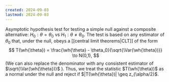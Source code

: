 ```yaml
---
created: 2024-09-03
lastmod: 2024-09-03
---
```

Asymptotic hypothesis test for testing a simple null against a composite alternative: $H_0 : \theta = \theta_0$ vs $H_1: \theta\neq \theta_0$. The test is based on any estimator of $\theta_0$ that, under the null, obeys a [[central limit theorems|CLT]] of the form 
$$
T(\wh{\theta}) = \frac{\wh{\theta} - \theta_0}{\sqrt{\Var(\wh{\theta})}} \to N(0,1),
$$
(We can also replace the denominator with any consistent estimator of $\sqrt{\Var(\wh{\theta})}$ ). Thus, we treat the statistic $T(\wh{\theta})$ as a normal under the null and reject if $|T(\wh{\theta})| \geq z_{\alpha/2}$.  